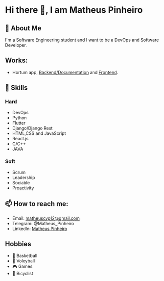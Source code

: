 # Hi there 👋, I am Matheus Pinheiro

## 📖 About Me
I'm a Software Engineering student and I want to be a DevOps and Software Developer.

## Works:
* Hortum app, [Backend/Documentation](https://github.com/fga-eps-mds/2020.2-Hortum) and [Frontend](https://github.com/fga-eps-mds/2020.2-Hortum-Mobile).


## 🧠 Skills
### Hard
  - DevOps
  - Python
  - Flutter
  - Django/Django Rest
  - HTML,CSS and JavaScript
  - React.js
  - C/C++
  - JAVA
### Soft
  - Scrum
  - Leadership
  - Sociable
  - Proactivity

## 📫 How to reach me: 
  * Email: [matheuscvp12@gmail.com](matheuscvp12@gmail.com)
  * Telegram: @Matheus_Pinheiro
  * LinkedIn: [Matheus Pinheiro](https://www.linkedin.com/in/matheus-pinheiro-60604b97/)

## Hobbies
* 🏀 Basketball
* 🏐 Voleyball
* 🎮 Games
* 🚴 Bicyclist
<!--
**matheuscvp/matheuscvp** is a ✨ _special_ ✨ repository because its `README.md` (this file) appears on your GitHub profile.

Here are some ideas to get you started:

- 🔭 I’m currently working on ...
- 🌱 I’m currently learning ...
- 👯 I’m looking to collaborate on ...
- 🤔 I’m looking for help with ...
- 💬 Ask me about ...
- 📫 How to reach me: ...
- 😄 Pronouns: ...
- ⚡ Fun fact: ...
-->
